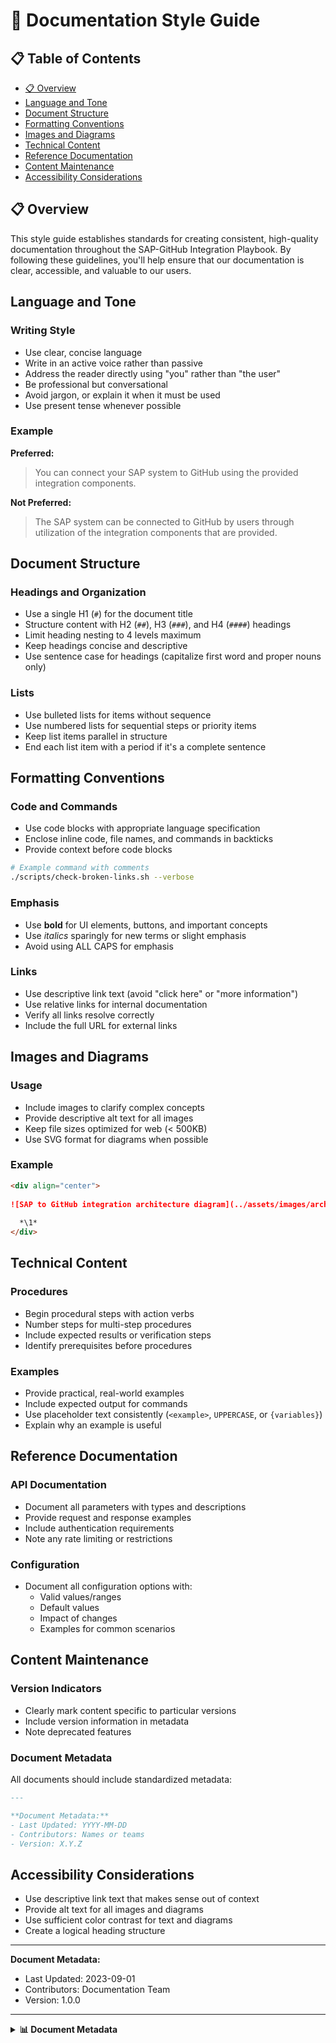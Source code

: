 # 📄 Documentation Style Guide

## 📋 Table of Contents

- [📋 Overview](#overview)
- [Language and Tone](#language-and-tone)
- [Document Structure](#document-structure)
- [Formatting Conventions](#formatting-conventions)
- [Images and Diagrams](#images-and-diagrams)
- [Technical Content](#technical-content)
- [Reference Documentation](#reference-documentation)
- [Content Maintenance](#content-maintenance)
- [Accessibility Considerations](#accessibility-considerations)


## 📋 Overview

This style guide establishes standards for creating consistent, high-quality documentation throughout the SAP-GitHub Integration Playbook. By following these guidelines, you'll help ensure that our documentation is clear, accessible, and valuable to our users.

## Language and Tone

### Writing Style

- Use clear, concise language
- Write in an active voice rather than passive
- Address the reader directly using "you" rather than "the user"
- Be professional but conversational
- Avoid jargon, or explain it when it must be used
- Use present tense whenever possible

### Example

**Preferred:**
> You can connect your SAP system to GitHub using the provided integration components.

**Not Preferred:**
> The SAP system can be connected to GitHub by users through utilization of the integration components that are provided.

## Document Structure

### Headings and Organization

- Use a single H1 (`#`) for the document title
- Structure content with H2 (`##`), H3 (`###`), and H4 (`####`) headings
- Limit heading nesting to 4 levels maximum
- Keep headings concise and descriptive
- Use sentence case for headings (capitalize first word and proper nouns only)

### Lists

- Use bulleted lists for items without sequence
- Use numbered lists for sequential steps or priority items
- Keep list items parallel in structure
- End each list item with a period if it's a complete sentence

## Formatting Conventions

### Code and Commands

- Use code blocks with appropriate language specification
- Enclose inline code, file names, and commands in backticks
- Provide context before code blocks

```bash
# Example command with comments
./scripts/check-broken-links.sh --verbose
```

### Emphasis

- Use **bold** for UI elements, buttons, and important concepts
- Use *italics* sparingly for new terms or slight emphasis
- Avoid using ALL CAPS for emphasis

### Links

- Use descriptive link text (avoid "click here" or "more information")
- Use relative links for internal documentation
- Verify all links resolve correctly
- Include the full URL for external links

## Images and Diagrams

### Usage

- Include images to clarify complex concepts
- Provide descriptive alt text for all images
- Keep file sizes optimized for web (< 500KB)
- Use SVG format for diagrams when possible

### Example

```markdown
<div align="center">
  
![SAP to GitHub integration architecture diagram](../assets/images/architecture/integration-diagram.png)
  
  *\1*
</div>
```

## Technical Content

### Procedures

- Begin procedural steps with action verbs
- Number steps for multi-step procedures
- Include expected results or verification steps
- Identify prerequisites before procedures

### Examples

- Provide practical, real-world examples
- Include expected output for commands
- Use placeholder text consistently (`<example>`, `UPPERCASE`, or `{variables}`)
- Explain why an example is useful

## Reference Documentation

### API Documentation

- Document all parameters with types and descriptions
- Provide request and response examples
- Include authentication requirements
- Note any rate limiting or restrictions

### Configuration

- Document all configuration options with:
  - Valid values/ranges
  - Default values
  - Impact of changes
  - Examples for common scenarios

## Content Maintenance

### Version Indicators

- Clearly mark content specific to particular versions
- Include version information in metadata
- Note deprecated features

### Document Metadata

All documents should include standardized metadata:

```markdown
---

**Document Metadata:**
- Last Updated: YYYY-MM-DD
- Contributors: Names or teams
- Version: X.Y.Z
```

## Accessibility Considerations

- Use descriptive link text that makes sense out of context
- Provide alt text for all images and diagrams
- Use sufficient color contrast for text and diagrams
- Create a logical heading structure

---

**Document Metadata:**
- Last Updated: 2023-09-01
- Contributors: Documentation Team
- Version: 1.0.0

---

<details>
<summary><strong>📊 Document Metadata</strong></summary>

- **Last Updated:** 2025-04-07
- **Version:** 1.0.0
- **Status:** Published
</details>
